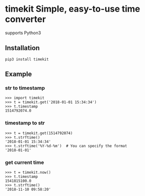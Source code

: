 # timekit Simple, easy-to-use time converter

supports Python3

Installation
------------
```
pip3 install timekit
```

Example
-------

### str to timestamp
``` {.sourceCode .python}
>>> import timekit
>>> t = timekit.get('2018-01-01 15:34:34')
>>> t.timestamp
1514792074.0
```

### timestamp to str
``` {.sourceCode .python}
>>> t = timekit.get(1514792074)
>>> t.strftime()
'2018-01-01 15:34:34'
>>> t.strftime('%Y-%d-%m')  # You can specify the format
'2018-01-01'
```

### get current time
``` {.sourceCode .python}
>>> t = timekit.now()
>>> t.timestamp
1541815100.0
>>> t.strftime()
'2018-11-10 09:58:20'
```
